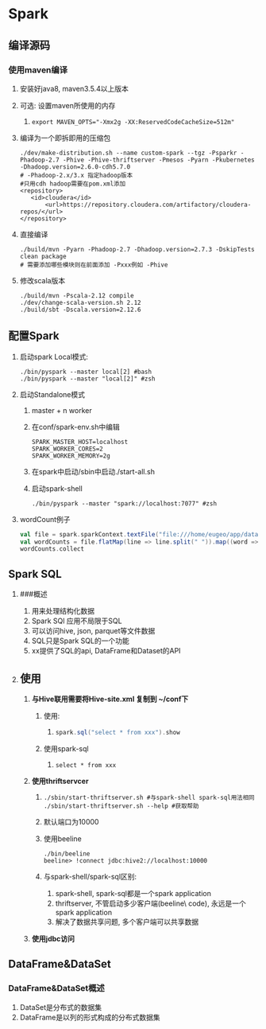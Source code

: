 # Spark

## 编译源码

### 使用maven编译

1.  安装好java8, maven3.5.4以上版本

2.  可选: 设置maven所使用的内存

    1.  ```shell
        export MAVEN_OPTS="-Xmx2g -XX:ReservedCodeCacheSize=512m"
        ```

3.  编译为一个即拆即用的压缩包

    ```shell
    ./dev/make-distribution.sh --name custom-spark --tgz -Psparkr -Phadoop-2.7 -Phive -Phive-thriftserver -Pmesos -Pyarn -Pkubernetes -Dhadoop.version=2.6.0-cdh5.7.0
    # -Phadoop-2.x/3.x 指定hadoop版本 
    #只用cdh hadoop需要在pom.xml添加
    <repository>
       <id>cloudera</id>       
           <url>https://repository.cloudera.com/artifactory/cloudera-repos/</url>
    </repository>
    ```

4.  直接编译

    ```shell
    ./build/mvn -Pyarn -Phadoop-2.7 -Dhadoop.version=2.7.3 -DskipTests clean package
    # 需要添加哪些模块则在前面添加 -Pxxx例如 -Phive
    ```

5.  修改scala版本

    ```shell
    ./build/mvn -Pscala-2.12 compile
    ./dev/change-scala-version.sh 2.12
    ./build/sbt -Dscala.version=2.12.6
    ```

    

## 配置Spark

1.  启动spark Local模式:

    ```shell
    ./bin/pyspark --master local[2] #bash
    ./bin/pyspark --master "local[2]" #zsh
    ```

    

2.  启动Standalone模式

    1.  master + n worker

    2.  在conf/spark-env.sh中编辑

        ```shell
        SPARK_MASTER_HOST=localhost
        SPARK_WORKER_CORES=2
        SPARK_WORKER_MEMORY=2g
        ```

    3.  在spark中启动/sbin中启动./start-all.sh

    4.  启动spark-shell 

        ```shell
        ./bin/pyspark --master "spark://localhost:7077" #zsh
        ```

        

3.  wordCount例子

    ```scala
    val file = spark.sparkContext.textFile("file:///home/eugeo/app/data/hello.txt")
    val wordCounts = file.flatMap(line => line.split(" ")).map((word => (word, 1))).reduceByKey(_ + _)
    wordCounts.collect
    ```

    

## Spark SQL

1.  ###概述

    1.  用来处理结构化数据
    2.  Spark SQl 应用不局限于SQL
    3.  可以访问hive, json, parquet等文件数据
    4.  SQL只是Spark SQL的一个功能
    5.  xx提供了SQL的api, DataFrame和Dataset的API

2.  ## 使用

    1.  **与Hive联用需要将Hive-site.xml 复制到 ~/conf下**
    
        1.  使用:
    
            1.  ```scala
                spark.sql("select * from xxx").show
                ```
    
        2.  使用spark-sql
    
            1.  ```SPARQL
                select * from xxx
                ```
    
    2.  **使用thriftservcer**
    
        1.  ```shell
            ./sbin/start-thriftserver.sh #与spark-shell spark-sql用法相同
            ./sbin/start-thriftserver.sh --help #获取帮助
            ```
    
        2.  默认端口为10000
    
        3.  使用beeline
    
            ```shell
            ./bin/beeline
            beeline> !connect jdbc:hive2://localhost:10000
            ```
    
        4.  与spark-shell/spark-sql区别:
    
            1.  spark-shell, spark-sql都是一个spark application
            2.  thriftserver, 不管启动多少客户端(beeline\ code), 永远是一个spark application
            3.  解决了数据共享问题, 多个客户端可以共享数据
        
    3.  **使用jdbc访问**

##  DataFrame&DataSet

###  DataFrame&DataSet概述

1.  DataSet是分布式的数据集
2.  DataFrame是以列的形式构成的分布式数据集

